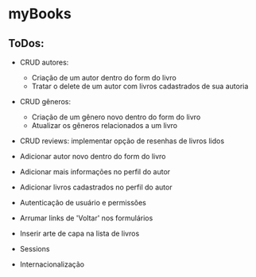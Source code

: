 # myBooks

## ToDos:

- CRUD autores:
    - Criação de um autor dentro do form do livro
    - Tratar o delete de um autor com livros cadastrados de sua autoria

- CRUD gêneros:
    - Criação de um gênero novo dentro do form do livro
    - Atualizar os gêneros relacionados a um livro

- CRUD reviews: implementar opção de resenhas de livros lidos

- Adicionar autor novo dentro do form do livro

- Adicionar mais informações no perfil do autor

- Adicionar livros cadastrados no perfil do autor

- Autenticação de usuário e permissões

- Arrumar links de 'Voltar' nos formulários

- Inserir arte de capa na lista de livros

- Sessions

- Internacionalização